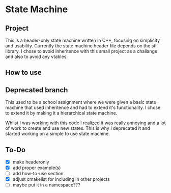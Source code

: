 # State Machine

## Project
This is a header-only state machine written in C++, focusing on simplicity and usability. Currently the state machine header file depends on the stl library. I chose to avoid inheritence with this small project as a challange and also to avoid any vtables. 

## How to use


## Deprecated branch
This used to be a school assignment where we were given a basic state machine that used inheritence and had to extend it's functionality. I chose to extend it by making it a hierarchical state machine. 

Whilst I was working with this code I realized it was really annoying and a lot of work to create and use new states. This is why I deprecated it and started working on a simple to use state machine.

## To-Do
- [x] make headeronly
- [x] add proper example(s)
- [ ] add how-to-use section
- [x] adjust cmakelist for including in other projects
- [ ] maybe put it in a namespace???
